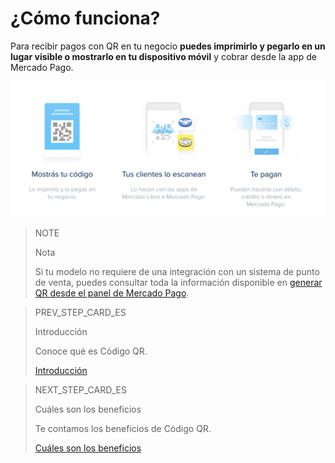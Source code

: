 # ¿Cómo funciona?

Para recibir pagos con QR en tu negocio **puedes imprimirlo y pegarlo en un lugar visible o mostrarlo en tu dispositivo móvil** y cobrar desde la app de Mercado Pago.

![Flujo QR](/images/mobile/qr_flujo.es.png)

<span></span>
> NOTE
> 
> Nota
> 
> Si tu modelo no requiere de una integración con un sistema de punto de venta,  puedes consultar toda la información disponible en [generar QR desde el panel de Mercado Pago](/developers/es/guides/in-person-payments/qr-code/integrations-front). 


> PREV_STEP_CARD_ES
>
> Introducción
>
> Conoce qué es Código QR.
>
> [Introducción](/developers/es/guides/qr-code/introduction)


> NEXT_STEP_CARD_ES
>
> Cuáles son los beneficios
>
> Te contamos los beneficios de Código QR.
>
> [Cuáles son los beneficios](/developers/es/guides/qr-code/introduction/benefits)